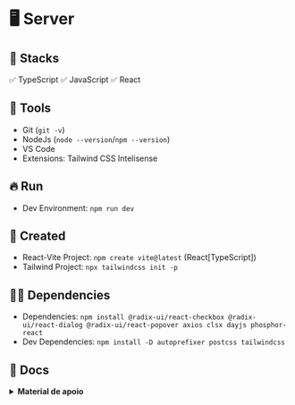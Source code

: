 # :desktop_computer: Server

## :briefcase: Stacks

✅ TypeScript
✅ JavaScript
✅ React

## :hammer: Tools

- Git (`git -v`)
- NodeJs (`node --version`/`npm --version`)
- VS Code
- Extensions: Tailwind CSS Intelisense

## :fire: Run

- Dev Environment: `npm run dev`

## :baby: Created

- React-Vite Project: `npm create vite@latest` (React[TypeScript])
- Tailwind Project: `npx tailwindcss init -p`

## :ok_man: Dependencies

- Dependencies: `npm install @radix-ui/react-checkbox @radix-ui/react-dialog @radix-ui/react-popover axios clsx dayjs phosphor-react`
- Dev Dependencies: `npm install -D autoprefixer postcss tailwindcss`

## :page_facing_up: Docs

<details>
<summary><b>Material de apoio</b></summary>

### :scroll: Documentações oficiais

- **Documentação:**
  - Vite: `https://vitejs.dev/`
  - Radix: `https://www.radix-ui.com/`

<details>